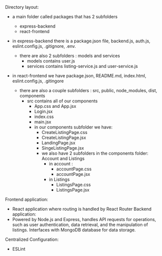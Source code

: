 Directory layout:

- a main folder called packages that has 2 subfolders

  - express-backend
  - react-frontend

- in express-backend there is a package.json file, backend.js, auth.js, eslint.config.js, .gitignore, .env.
  - there are also 2 subfolders : models and services
    - models contains user.js
    - services contains listing-service.js and user-service.js
- in react-frontend we have package.json, README.md, index.html, eslint.config.js, .gitingore
  - there are also a couple subfolders : src, public, node_modules, dist, components
    - src contains all of our components
      - App.css and App.jsx
      - Login.jsx
      - index.css
      - main.jsx
      - in our components subfolder we have:
        - CreateListingPage.css
        - CreateListingPage.jsx
        - LandingPage.jsx
        - SingeListingPage.jsx
        - we also have 2 subfolders in the components folder: Account and Listings
          - in account :
            - accountPage.css
            - accountPage.jsx
          - in Listings
            - ListingsPage.css
            - ListingsPage.jsx

Frontend application:

- React application where routing is handled by React Router
  Backend application:
- Powered by Node.js and Express, handles API requests for operations, such as user authentication, data retrieval, and the manipulation of listings. Interfaces with MongoDB database for data storage.

Centralized Configuration:

- ESLint

